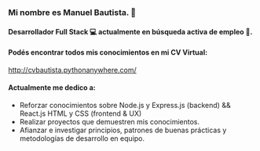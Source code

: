 ### Mi nombre es Manuel Bautista. 👋
#### Desarrollador Full Stack 💻 actualmente en **búsqueda activa** de empleo 🧉.

#### Podés encontrar todos mis conocimientos en mi CV Virtual:
http://cvbautista.pythonanywhere.com/



#### Actualmente me dedico a:


- Reforzar conocimientos sobre Node.js y Express.js (backend) && React.js HTML y CSS (frontend & UX)
- Realizar proyectos que demuestren mis conocimientos.
- Afianzar e investigar principios, patrones de buenas prácticas y metodologías de desarrollo en equipo.

